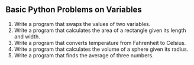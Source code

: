 ## Basic Python Problems on Variables
1. Write a program that swaps the values of two variables.
2. Write a program that calculates the area of a rectangle given its length and width.
3. Write a program that converts temperature from Fahrenheit to Celsius.
4. Write a program that calculates the volume of a sphere given its radius.
5. Write a program that finds the average of three numbers.
